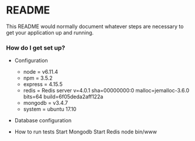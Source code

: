 # README #

This README would normally document whatever steps are necessary to get your application up and running.

### How do I get set up? ###

* Configuration
  * node = v6.11.4
  * npm = 3.5.2
  * express = 4.15.5
  * redis = Redis server v=4.0.1 sha=00000000:0 malloc=jemalloc-3.6.0 bits=64 build=6f05deda2aff122a
  * mongodb = v3.4.7
  * system = ubuntu 17.10

* Database configuration
* How to run tests
  Start Mongodb
  Start Redis
  node bin/www
